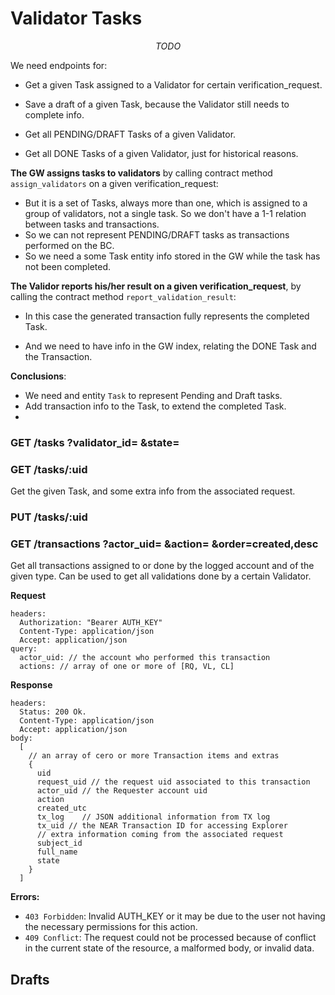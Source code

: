# Validator Tasks 

$$TODO$$

We need endpoints for:

- Get a given Task assigned to a Validator for certain verification_request.

- Save a draft of a given Task, because the Validator still needs to complete info.

- Get all PENDING/DRAFT Tasks of a given Validator.

- Get all DONE Tasks of a given Validator, just for historical reasons.

**The GW assigns tasks to validators** by calling contract method `assign_validators` on a given verification_request:

- But it is a set of Tasks, always more than one, which is assigned to a group of validators, not a single task. So we don't have a 1-1 relation between tasks and transactions.
- So we can not represent PENDING/DRAFT tasks as transactions performed on the BC.
- So we need a some Task entity info stored in the GW while the task has not been completed.

**The Validor reports his/her result on a given verification_request**, by calling the contract method `report_validation_result`:

- In this case the generated transaction fully represents the completed Task.

- And we need to have info in the GW index, relating the DONE Task and the Transaction.

**Conclusions**:

- We need and entity `Task` to represent Pending and Draft tasks.
- Add transaction info to the Task, to extend the completed Task.
- 

### GET /tasks ?validator_id= &state= 

### GET /tasks/:uid

Get the given Task, and some extra info from the associated request.

### PUT /tasks/:uid



### GET /transactions ?actor_uid= &action= &order=created,desc

Get all transactions assigned to or done by the logged account and of the given type.
Can be used to get all validations done by a certain Validator.

**Request**

~~~
headers:
  Authorization: "Bearer AUTH_KEY"
  Content-Type: application/json
  Accept: application/json
query:
  actor_uid: // the account who performed this transaction
  actions: // array of one or more of [RQ, VL, CL] 
~~~

**Response**

~~~
headers:
  Status: 200 Ok. 
  Content-Type: application/json
  Accept: application/json
body: 
  [ 
    // an array of cero or more Transaction items and extras
    {
      uid
      request_uid // the request uid associated to this transaction
      actor_uid // the Requester account uid
      action 
      created_utc
      tx_log	// JSON additional information from TX log
      tx_uid // the NEAR Transaction ID for accessing Explorer
      // extra information coming from the associated request
      subject_id 
      full_name
      state 
    }
  ]
~~~

**Errors:**
- `403 Forbidden`:  Invalid AUTH_KEY or it may be due to the user not having the necessary permissions for this action.
- `409 Conflict`: The request could not be processed because of conflict in the current state of the resource, a malformed body, or invalid data.



## Drafts 

